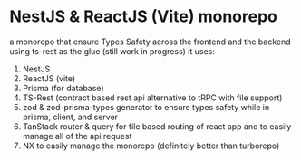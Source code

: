 # NestJS & ReactJS (Vite) monorepo

a monorepo that ensure Types Safety across the frontend and the backend using ts-rest as the glue
(still work in progress)
it uses:

1. NestJS
2. ReactJS (vite)
3. Prisma (for database)
4. TS-Rest (contract based rest api alternative to tRPC with file support)
5. zod & zod-prisma-types generator to ensure types safety while in prisma, client, and server
6. TanStack router & query for file based routing of react app and to easily manage all of the api request
7. NX to easily manage the monorepo (definitely better than turborepo)

